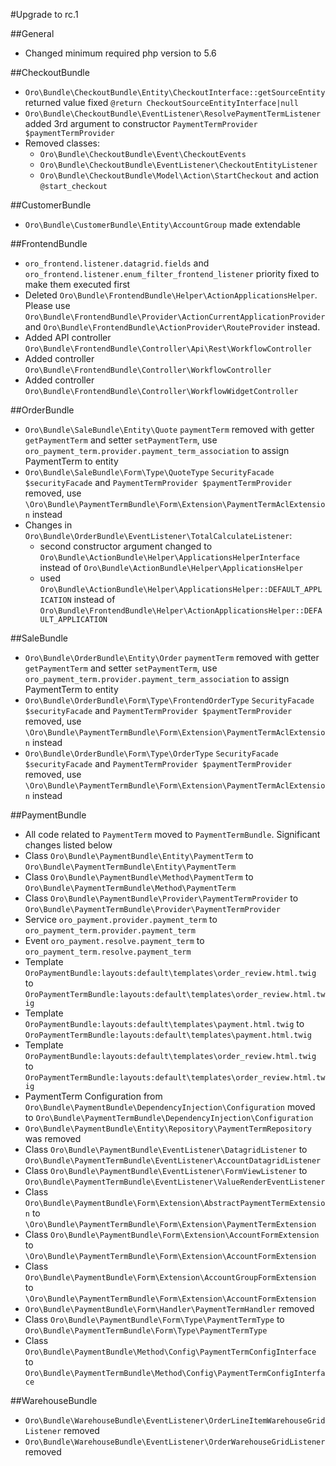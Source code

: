 #Upgrade to rc.1

##General
- Changed minimum required php version to 5.6

##CheckoutBundle
- `Oro\Bundle\CheckoutBundle\Entity\CheckoutInterface::getSourceEntity` returned value fixed `@return CheckoutSourceEntityInterface|null`
- `Oro\Bundle\CheckoutBundle\EventListener\ResolvePaymentTermListener` added 3rd argument to constructor `PaymentTermProvider $paymentTermProvider`
- Removed classes:
    - `Oro\Bundle\CheckoutBundle\Event\CheckoutEvents`
    - `Oro\Bundle\CheckoutBundle\EventListener\CheckoutEntityListener`
    - `Oro\Bundle\CheckoutBundle\Model\Action\StartCheckout` and action `@start_checkout`

##CustomerBundle
- `Oro\Bundle\CustomerBundle\Entity\AccountGroup` made extendable

##FrontendBundle
- `oro_frontend.listener.datagrid.fields` and `oro_frontend.listener.enum_filter_frontend_listener` priority fixed to make them executed first
- Deleted `Oro\Bundle\FrontendBundle\Helper\ActionApplicationsHelper`.
Please use `Oro\Bundle\FrontendBundle\Provider\ActionCurrentApplicationProvider` and `Oro\Bundle\FrontendBundle\ActionProvider\RouteProvider` instead.
- Added API controller `Oro\Bundle\FrontendBundle\Controller\Api\Rest\WorkflowController`
- Added controller `Oro\Bundle\FrontendBundle\Controller\WorkflowController`
- Added controller `Oro\Bundle\FrontendBundle\Controller\WorkflowWidgetController`

##OrderBundle
- `Oro\Bundle\SaleBundle\Entity\Quote` `paymentTerm` removed with getter `getPaymentTerm` and setter `setPaymentTerm`, use `oro_payment_term.provider.payment_term_association` to assign PaymentTerm to entity
- `Oro\Bundle\SaleBundle\Form\Type\QuoteType` `SecurityFacade $securityFacade` and `PaymentTermProvider $paymentTermProvider` removed, use `\Oro\Bundle\PaymentTermBundle\Form\Extension\PaymentTermAclExtension` instead
- Changes in `Oro\Bundle\OrderBundle\EventListener\TotalCalculateListener`:
    - second constructor argument changed to `Oro\Bundle\ActionBundle\Helper\ApplicationsHelperInterface` instead of `Oro\Bundle\ActionBundle\Helper\ApplicationsHelper`
    - used `Oro\Bundle\ActionBundle\Helper\ApplicationsHelper::DEFAULT_APPLICATION` instead of `Oro\Bundle\FrontendBundle\Helper\ActionApplicationsHelper::DEFAULT_APPLICATION`

##SaleBundle
- `Oro\Bundle\OrderBundle\Entity\Order` `paymentTerm` removed with getter `getPaymentTerm` and setter `setPaymentTerm`, use `oro_payment_term.provider.payment_term_association` to assign PaymentTerm to entity
- `Oro\Bundle\OrderBundle\Form\Type\FrontendOrderType` `SecurityFacade $securityFacade` and `PaymentTermProvider $paymentTermProvider` removed, use `\Oro\Bundle\PaymentTermBundle\Form\Extension\PaymentTermAclExtension` instead
- `Oro\Bundle\OrderBundle\Form\Type\OrderType` `SecurityFacade $securityFacade` and `PaymentTermProvider $paymentTermProvider` removed, use `\Oro\Bundle\PaymentTermBundle\Form\Extension\PaymentTermAclExtension` instead

##PaymentBundle
- All code related to `PaymentTerm` moved to `PaymentTermBundle`. Significant changes listed below
- Class `Oro\Bundle\PaymentBundle\Entity\PaymentTerm` to `Oro\Bundle\PaymentTermBundle\Entity\PaymentTerm`
- Class `Oro\Bundle\PaymentBundle\Method\PaymentTerm` to `Oro\Bundle\PaymentTermBundle\Method\PaymentTerm`
- Class `Oro\Bundle\PaymentBundle\Provider\PaymentTermProvider` to `Oro\Bundle\PaymentTermBundle\Provider\PaymentTermProvider`
- Service `oro_payment.provider.payment_term` to `oro_payment_term.provider.payment_term`
- Event `oro_payment.resolve.payment_term` to `oro_payment_term.resolve.payment_term`
- Template `OroPaymentBundle:layouts:default\templates\order_review.html.twig` to `OroPaymentTermBundle:layouts:default\templates\order_review.html.twig`
- Template `OroPaymentBundle:layouts:default\templates\payment.html.twig` to `OroPaymentTermBundle:layouts:default\templates\payment.html.twig`
- Template `OroPaymentBundle:layouts:default\templates\order_review.html.twig` to `OroPaymentTermBundle:layouts:default\templates\order_review.html.twig`
- PaymentTerm Configuration from `Oro\Bundle\PaymentBundle\DependencyInjection\Configuration` moved to `Oro\Bundle\PaymentTermBundle\DependencyInjection\Configuration`
- `Oro\Bundle\PaymentBundle\Entity\Repository\PaymentTermRepository` was removed
- Class `Oro\Bundle\PaymentBundle\EventListener\DatagridListener` to `Oro\Bundle\PaymentTermBundle\EventListener\AccountDatagridListener`
- Class `Oro\Bundle\PaymentBundle\EventListener\FormViewListener` to `Oro\Bundle\PaymentTermBundle\EventListener\ValueRenderEventListener`
- Class `Oro\Bundle\PaymentBundle\Form\Extension\AbstractPaymentTermExtension` to `\Oro\Bundle\PaymentTermBundle\Form\Extension\PaymentTermExtension`
- Class `Oro\Bundle\PaymentBundle\Form\Extension\AccountFormExtension` to `\Oro\Bundle\PaymentTermBundle\Form\Extension\AccountFormExtension`
- Class `Oro\Bundle\PaymentBundle\Form\Extension\AccountGroupFormExtension` to `\Oro\Bundle\PaymentTermBundle\Form\Extension\AccountFormExtension`
- `Oro\Bundle\PaymentBundle\Form\Handler\PaymentTermHandler` removed
- Class `Oro\Bundle\PaymentBundle\Form\Type\PaymentTermType` to `Oro\Bundle\PaymentTermBundle\Form\Type\PaymentTermType`
- Class `Oro\Bundle\PaymentBundle\Method\Config\PaymentTermConfigInterface` to `Oro\Bundle\PaymentTermBundle\Method\Config\PaymentTermConfigInterface`

##WarehouseBundle
- `Oro\Bundle\WarehouseBundle\EventListener\OrderLineItemWarehouseGridListener` removed
- `Oro\Bundle\WarehouseBundle\EventListener\OrderWarehouseGridListener` removed
